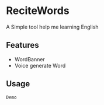 # ReciteWords

A Simple tool help me learning English

## Features

 - WordBanner
 - Voice generate Word


## Usage

```
Demo

```
